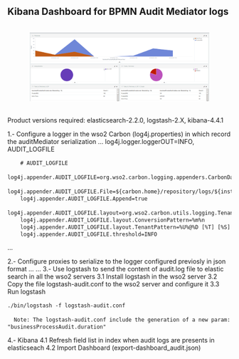
## Kibana Dashboard for BPMN Audit Mediator logs
<br/>
<div align="center">
<img src="https://raw.githubusercontent.com/manueltoscanoferrera/BPMN-audit-mediator-for-WSO2-ESB/master/KibanaDashboard/dashboard_audit.png" width="80%" height="80%" />
</div>
<br/>


Product versions required: elasticsearch-2.2.0, logstash-2.X, kibana-4.4.1
  

1.- Configure a logger in the wso2 Carbon (log4j.properties) in which record the auditMediator serialization
...
		log4j.logger.loggerOUT=INFO, AUDIT_LOGFILE

		# AUDIT_LOGFILE
		log4j.appender.AUDIT_LOGFILE=org.wso2.carbon.logging.appenders.CarbonDailyRollingFileAppender
		log4j.appender.AUDIT_LOGFILE.File=${carbon.home}/repository/logs/${instance.log}/audit${instance.log}.log
		log4j.appender.AUDIT_LOGFILE.Append=true
		log4j.appender.AUDIT_LOGFILE.layout=org.wso2.carbon.utils.logging.TenantAwarePatternLayout
		log4j.appender.AUDIT_LOGFILE.layout.ConversionPattern=%m%n
		log4j.appender.AUDIT_LOGFILE.layout.TenantPattern=%U%@%D [%T] [%S]
		log4j.appender.AUDIT_LOGFILE.threshold=INFO
...

2.- Configure proxies to serialize to the logger configured previosly in json format
...
    <serialize target="auditLog" media-type="json" logger="loggerOUT"/>
...
3.- Use logstash to send the content of audit.log file to elastic search in all the wso2 servers
    3.1 Install logstash in the wso2 server
    3.2 Copy the file logstash-audit.conf to the wso2 server and configure it
    3.3 Run logstash 
		
    ./bin/logstash -f logstash-audit.conf

	  Note: The logstash-audit.conf include the generation of a new param: "businessProcessAudit.duration"

4.- Kibana
    4.1 Refresh field list in index when audit logs are presents in elasticseach
    4.2 Import Dashboard (export-dashboard_audit.json)
